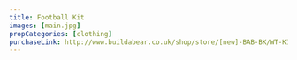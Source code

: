 ```yaml
---
title: Football Kit
images: [main.jpg]
propCategories: [clothing]
purchaseLink: http://www.buildabear.co.uk/shop/store/[new]-BAB-BK/WT-KIT-13/productId=prod11070843
---
```

